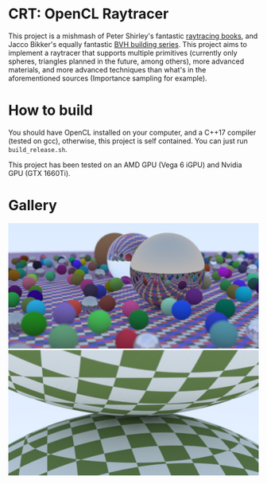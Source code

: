# CRT: OpenCL Raytracer
This project is a mishmash of Peter Shirley's fantastic [raytracing
books](https://raytracing.github.io/), and Jacco Bikker's equally fantastic
[BVH building
series](https://jacco.ompf2.com/2022/04/13/how-to-build-a-bvh-part-1-basics/).
This project aims to implement a raytracer that supports multiple primitives
(currently only spheres, triangles planned in the future, among others), more
advanced materials, and more advanced techniques than what's in the
aforementioned sources (Importance sampling for example).

# How to build
You should have OpenCL installed on your computer, and a C++17 compiler (tested
on gcc), otherwise, this project is self contained. You can just run
`build_release.sh`.

This project has been tested on an AMD GPU (Vega 6 iGPU) and Nvidia GPU (GTX
1660Ti).

# Gallery
![Random spheres, the last scene of `Raytracing in one weekend`](screenshots/random_spheres.jpg)
![Two spheres, a scene that shows off checkered textures. Chapter 4 of `Raytracing, the next weekend`](screenshots/two_checkered_spheres.jpg)
